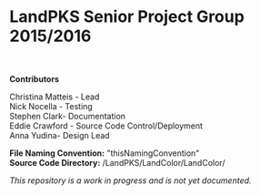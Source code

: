 <h1>LandPKS Senior Project Group 2015/2016 </h1><br />

<strong>Contributors</strong> <br />

Christina Matteis - Lead <br />
Nick Nocella - Testing <br />
Stephen Clark- Documentation <br />
Eddie Crawford - Source Code Control/Deployment <br />
Anna Yudina- Design Lead <br /> 

<strong>File Naming Convention:</strong> "thisNamingConvention" <br />
<strong>Source Code Directory:</strong> /LandPKS/LandColor/LandColor/

<em>This repository is a work in progress and is not yet documented.</em> <br />
